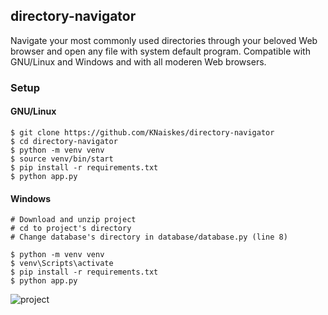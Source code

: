 ## directory-navigator
Navigate your most commonly used directories through your beloved Web browser and open any file with system default program.
Compatible with GNU/Linux and Windows and with all moderen Web browsers.

### Setup

#### GNU/Linux

```
$ git clone https://github.com/KNaiskes/directory-navigator
$ cd directory-navigator
$ python -m venv venv
$ source venv/bin/start
$ pip install -r requirements.txt
$ python app.py
```

#### Windows

```
# Download and unzip project
# cd to project's directory
# Change database's directory in database/database.py (line 8)

$ python -m venv venv
$ venv\Scripts\activate
$ pip install -r requirements.txt
$ python app.py
```

![project](https://user-images.githubusercontent.com/6069054/57968075-9a15e380-796e-11e9-84eb-13214ebe96d5.gif)
